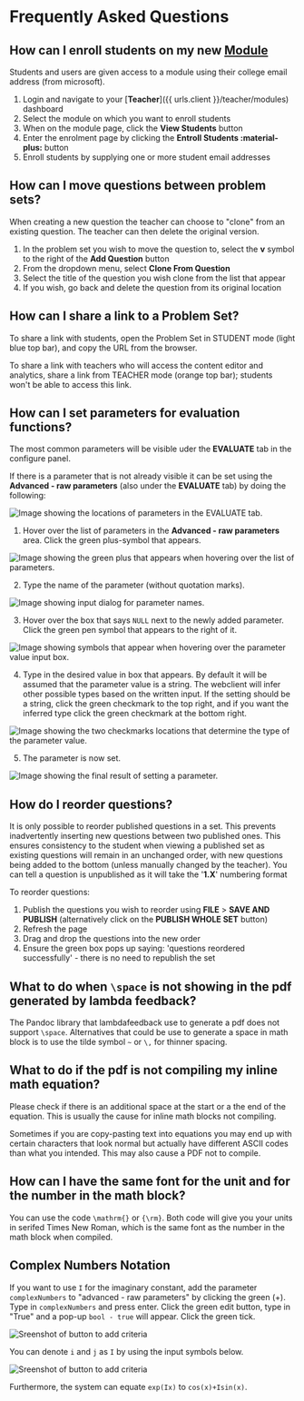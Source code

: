 # Frequently Asked Questions

## How can I enroll students on my new [Module](../../terminology.md#modules)

Students and users are given access to a module using their college email address (from microsoft).

1. Login and navigate to your [**Teacher**]({{ urls.client }}/teacher/modules) dashboard
2. Select the module on which you want to enroll students
3. When on the module page, click the **View Students** button
4. Enter the enrolment page by clicking the **Entroll Students :material-plus:** button
5. Enroll students by supplying one or more student email addresses

## How can I move questions between problem sets?

When creating a new question the teacher can choose to "clone" from an existing question. The teacher can then delete the original version.

1. In the problem set you wish to move the question to, select the **v** symbol to the right of the **Add Question** button
2. From the dropdown menu, select **Clone From Question**
3. Select the title of the question you wish clone from the list that appear
4. If you wish, go back and delete the question from its original location

## How can I share a link to a Problem Set?

To share a link with students, open the Problem Set in STUDENT mode (light blue top bar), and copy the URL from the browser.

To share a link with teachers who will access the content editor and analytics, share a link from TEACHER mode (orange top bar); students won't be able to access this link.

## How can I set parameters for evaluation functions?

The most common parameters will be visible uder the **EVALUATE** tab in the configure panel.

If there is a parameter that is not already visible it can be set using the **Advanced - raw parameters** (also under the **EVALUATE** tab) by doing the following:

![Image showing the locations of parameters in the EVALUATE tab.](images/set_parameter_1.png)

1. Hover over the list of parameters in the **Advanced - raw parameters** area. Click the green plus-symbol that appears.

![Image showing the green plus that appears when hovering over the list of parameters.](images/set_parameter_2.png)

2. Type the name of the parameter (without quotation marks).

![Image showing input dialog for parameter names.](images/set_parameter_3.png)

3. Hover over the box that says `NULL` next to the newly added parameter. Click the green pen symbol that appears to the right of it.

![Image showing symbols that appear when hovering over the parameter value input box.](images/set_parameter_4.png)

4. Type in the desired value in box that appears. By default it will be assumed that the parameter value is a string. The webclient will infer other possible types based on the written input. If the setting should be a string, click the green checkmark to the top right, and if you want the inferred type click the green checkmark at the bottom right.

![Image showing the two checkmarks locations that determine the type of the parameter value.](images/set_parameter_5.png)

5. The parameter is now set.

![Image showing the final result of setting a parameter.](images/set_parameter_6.png)

## How do I reorder questions?

It is only possible to reorder published questions in a set. This prevents inadvertently inserting new questions between two published ones. This ensures consistency to the student when viewing a published set as existing questions will remain in an unchanged order, with new questions being added to the bottom (unless manually changed by the teacher). You can tell a question is unpublished as it will take the '**1.X**' numbering format

To reorder questions:

1. Publish the questions you wish to reorder using **FILE** > **SAVE AND PUBLISH** (alternatively click on the **PUBLISH WHOLE SET** button)
2. Refresh the page
3. Drag and drop the questions into the new order
4. Ensure the green box pops up saying: 'questions reordered successfully' - there is no need to republish the set

## What to do when `\space` is not showing in the pdf generated by lambda feedback?

The Pandoc library that lambdafeedback use to generate a pdf does not support `\space`. Alternatives that could be use to generate a space in math block is to use the tilde symbol `~` or `\,` for thinner spacing.

## What to do if the pdf is not compiling my inline math equation?

Please check if there is an additional space at the start or a the end of the equation. This is usually the cause for inline math blocks not compiling.
  
Sometimes if you are copy-pasting text into equations you may end up with certain characters that look normal but actually have different ASCII codes than what you intended. This may also cause a PDF not to compile.

## How can I have the same font for the unit and for the number in the math block?

You can use the code `\mathrm{}` or `{\rm}`. Both code will give you your units in serifed Times New Roman, which is the same font as the number in the math block when compiled.

## Complex Numbers Notation

If you want to use `I` for the imaginary constant, add the parameter `complexNumbers` to "advanced - raw parameters" by clicking the green (+). Type in `complexNumbers` and press enter. Click the green edit button, type in "True" and a pop-up `bool - true` will appear. Click the green tick.

![Sreenshot of button to add criteria](images/complexNumbersv2.png)

You can denote `i` and `j` as `I` by using the input symbols below. 

![Sreenshot of button to add criteria](images/complexNumbersv3.png)

Furthermore, the system can equate `exp(Ix)` to `cos(x)+Isin(x)`.
